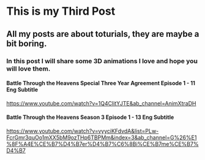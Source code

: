 # This is my Third Post

## All my posts are about toturials, they are maybe a bit boring.

### In this post I will share some 3D animations I love and hope you will love them.

#### Battle Through the Heavens Special Three Year Agreement Episode 1 - 11 Eng Subtitle

https://www.youtube.com/watch?v=1Q4CIitYJTE&ab_channel=AnimXtraDH

#### Battle Through the Heavens Season 3 Episode 1 - 13 Eng Subtitle

https://www.youtube.com/watch?v=vyyciKFdvdA&list=PLw-FcrGmr3quOo1mXX5bM9ozTHp6TBPMm&index=3&ab_channel=G%26%E1%8F%A4E%CE%B7%D4%B7er%D4%B7%C6%8Bi%CE%B7me%CE%B7%D4%B7
